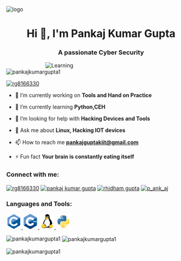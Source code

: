 ![logo](https://github.com/PANKAJKUMARGUPTA1/Pankaj-Kumar-Gupta/blob/main/github-header-image.png)
<h1 align="center">Hi 👋, I'm Pankaj Kumar Gupta</h1>
<h3 align="center">A passionate Cyber Security</h3>
<img align="right" alt="Learning" width="400" src="https://cdn.dribbble.com/users/1162077/screenshots/3848914/programmer.gif">

<p align="left"> <img src="https://komarev.com/ghpvc/?username=pankajkumargupta1&label=Profile%20views&color=0e75b6&style=flat" alt="pankajkumargupta1" /> </p>

<p align="left"> <a href="https://twitter.com/rg8166330" target="blank"><img src="https://img.shields.io/twitter/follow/rg8166330?logo=twitter&style=for-the-badge" alt="rg8166330" /></a> </p>

- 🔭 I’m currently working on **Tools and Hand on Practice**

- 🌱 I’m currently learning **Python,CEH**

- 🤝 I’m looking for help with **Hacking Devices and Tools**

- 💬 Ask me about **Linux, Hacking IOT devices**

- 📫 How to reach me **pankajguptakiit@gmail.com**

- ⚡ Fun fact **Your brain is constantly eating itself**

<h3 align="left">Connect with me:</h3>
<p align="left">
<a href="https://twitter.com/rg8166330" target="blank"><img align="center" src="https://raw.githubusercontent.com/rahuldkjain/github-profile-readme-generator/master/src/images/icons/Social/twitter.svg" alt="rg8166330" height="30" width="40" /></a>
<a href="https://linkedin.com/in/pankaj kumar gupta" target="blank"><img align="center" src="https://raw.githubusercontent.com/rahuldkjain/github-profile-readme-generator/master/src/images/icons/Social/linked-in-alt.svg" alt="pankaj kumar gupta" height="30" width="40" /></a>
<a href="https://fb.com/rhidham gupta" target="blank"><img align="center" src="https://raw.githubusercontent.com/rahuldkjain/github-profile-readme-generator/master/src/images/icons/Social/facebook.svg" alt="rhidham gupta" height="30" width="40" /></a>
<a href="https://instagram.com/p_ank_aj" target="blank"><img align="center" src="https://raw.githubusercontent.com/rahuldkjain/github-profile-readme-generator/master/src/images/icons/Social/instagram.svg" alt="p_ank_aj" height="30" width="40" /></a>
</p>

<h3 align="left">Languages and Tools:</h3>
<p align="left"> <a href="https://www.cprogramming.com/" target="_blank" rel="noreferrer"> <img src="https://raw.githubusercontent.com/devicons/devicon/master/icons/c/c-original.svg" alt="c" width="40" height="40"/> </a> <a href="https://www.w3schools.com/cpp/" target="_blank" rel="noreferrer"> <img src="https://raw.githubusercontent.com/devicons/devicon/master/icons/cplusplus/cplusplus-original.svg" alt="cplusplus" width="40" height="40"/> </a> <a href="https://www.linux.org/" target="_blank" rel="noreferrer"> <img src="https://raw.githubusercontent.com/devicons/devicon/master/icons/linux/linux-original.svg" alt="linux" width="40" height="40"/> </a> <a href="https://www.python.org" target="_blank" rel="noreferrer"> <img src="https://raw.githubusercontent.com/devicons/devicon/master/icons/python/python-original.svg" alt="python" width="40" height="40"/> </a> </p>

<p><img align="left" src="https://github-readme-stats.vercel.app/api/top-langs?username=pankajkumargupta1&show_icons=true&locale=en&layout=compact" alt="pankajkumargupta1" /></p>

<p>&nbsp;<img align="center" src="https://github-readme-stats.vercel.app/api?username=pankajkumargupta1&show_icons=true&locale=en" alt="pankajkumargupta1" /></p>

<p><img align="center" src="https://github-readme-streak-stats.herokuapp.com/?user=pankajkumargupta1&" alt="pankajkumargupta1" /></p>
